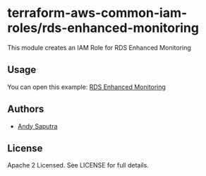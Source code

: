 terraform-aws-common-iam-roles/rds-enhanced-monitoring
==================================================

This module creates an IAM Role for RDS Enhanced Monitoring

Usage
-----

You can open this example: 
[RDS Enhanced Monitoring](https://github.com/traveloka/terraform-aws-common-iam-roles/tree/master/examples/rds-enhanced-monitoring)


Authors
-------

* [Andy Saputra](https://github.com/andysaputra)

License
-------

Apache 2 Licensed. See LICENSE for full details.
